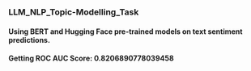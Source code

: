### LLM_NLP_Topic-Modelling_Task
#### Using BERT and Hugging Face pre-trained models on text sentiment predictions.
#### Getting ROC AUC Score: 0.8206890778039458
